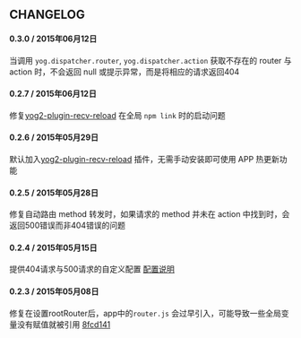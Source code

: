 ## CHANGELOG

#### 0.3.0 / 2015年06月12日

当调用 `yog.dispatcher.router`, `yog.dispatcher.action`  获取不存在的 router 与 action 时，不会返回 null 或提示异常，而是将相应的请求返回404

#### 0.2.7 / 2015年06月12日

修复[yog2-plugin-recv-reload](https://github.com/hefangshi/yog2-plugin-recv-reload) 在全局 `npm link` 时的启动问题

#### 0.2.6 / 2015年05月29日

默认加入[yog2-plugin-recv-reload](https://github.com/hefangshi/yog2-plugin-recv-reload) 插件，无需手动安装即可使用 APP 热更新功能

#### 0.2.5 / 2015年05月28日

修复自动路由 method 转发时，如果请求的 method 并未在 action 中找到时，会返回500错误而非404错误的问题

#### 0.2.4 / 2015年05月15日

提供404请求与500请求的自定义配置 [配置说明](https://github.com/fex-team/yog2-framework-template/blob/master/conf/plugins/http.js#L38-L84)

#### 0.2.3 / 2015年05月08日

修复在设置rootRouter后，app中的`router.js` 会过早引入，可能导致一些全局变量没有赋值就被引用 [8fcd141](https://github.com/fex-team/yog2-kernel/commit/8fcd141c997a7d0a771cdaf271da8289b5380532)
